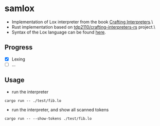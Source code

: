 # samlox
- Implementation of Lox interpreter from the book [Crafting Interpreters](https://craftinginterpreters.com).\
- Rust implementation based on [tdp2110/crafting-interpreters-rs](https://github.com/tdp2110/crafting-interpreters-rs) project.\
- Syntax of the Lox language can be found [here](https://craftinginterpreters.com/the-lox-language.html).

## Progress
- [x] Lexing
- [ ] ...

## Usage
- run the interpreter
```
cargo run -- ./test/fib.lo
```
- run the interpreter, and show all scanned tokens
```
cargo run -- --show-tokens ./test/fib.lo
```
